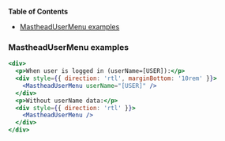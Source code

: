 <!-- START doctoc generated TOC please keep comment here to allow auto update -->
<!-- DON'T EDIT THIS SECTION, INSTEAD RE-RUN doctoc TO UPDATE -->

**Table of Contents**

- [MastheadUserMenu examples](#MastheadUserMenu-examples)

<!-- END doctoc generated TOC please keep comment here to allow auto update -->

### MastheadUserMenu examples

```jsx
<div>
  <p>When user is logged in (userName=[USER]):</p>
  <div style={{ direction: 'rtl', marginBottom: '10rem' }}>
    <MastheadUserMenu userName="[USER]" />
  </div>
  <p>Without userName data:</p>
  <div style={{ direction: 'rtl' }}>
    <MastheadUserMenu />
  </div>
</div>
```
